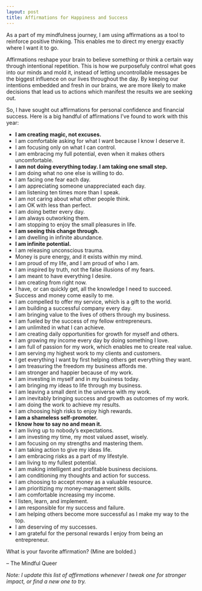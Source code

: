 ```yaml
---
layout: post
title: Affirmations for Happiness and Success
---
```


As a part of my mindfulness journey, I am using affirmations as a tool to reinforce positive thinking. This enables me to direct my energy exactly where I want it to go.

Affirmations reshape your brain to believe something or think a certain way through intentional repetition. This is how we purposefuly control what goes into our minds and mold it, instead of letting uncontrollable messages be the biggest influence on our lives throughout the day. By keeping our intentions embedded and fresh in our brains, we are more likely to make decisions that lead us to actions which manifest the results we are seeking out.

So, I have sought out affirmations for personal confidence and financial success. Here is a big handful of affirmations I’ve found to work with this year:

* **I am creating magic, not excuses.**
* I am comfortable asking for what I want because I know I deserve it.
* I am focusing only on what I can control.
* I am embracing my full potential, even when it makes others uncomfortable.
* **I am not doing everything today. I am taking one small step.**
* I am doing what no one else is willing to do.
* I am facing one fear each day.
* I am appreciating someone unappreciated each day.
* I am listening ten times more than I speak.
* I am not caring about what other people think.
* I am OK with less than perfect.
* I am doing better every day.
* I am always outworking them.
* I am stopping to enjoy the small pleasures in life.
* **I am seeing this change through.**
* I am dwelling in infinite abundance.
* **I am infinite potential.**
* I am releasing unconscious trauma.
* Money is pure energy, and it exists within my mind.
* I am proud of my life, and I am proud of who I am.
* I am inspired by truth, not the false illusions of my fears.
* I am meant to have everything I desire.
* I am creating from right now.
* I have, or can quickly get, all the knowledge I need to succeed.
* Success and money come easily to me.
* I am compelled to offer my service, which is a gift to the world.
* I am building a successful company every day.
* I am bringing value to the lives of others through my business. 
* I am fueled by the success of my fellow entrepreneurs.
* I am unlimited in what I can achieve.
* I am creating daily opportunities for growth for myself and others.
* I am growing my income every day by doing something I love.
* I am full of passion for my work, which enables me to create real value.
* I am serving my highest work to my clients and customers.
* I get everything I want by first helping others get everything they want.
* I am treasuring the freedom my business affords me.
* I am stronger and happier because of my work.
* I am investing in myself and in my business today.
* I am bringing my ideas to life through my business.
* I am leaving a small dent in the universe with my work.
* I am inevitably bringing success and growth as outcomes of my work.
* I am doing the work to achieve my results.
* I am choosing high risks to enjoy high rewards.
* **I am a shameless self-promoter.**
* **I know how to say no and mean it.**
* I am living up to nobody’s expectations.
* I am investing my time, my most valued asset, wisely.
* I am focusing on my strengths and mastering them.
* I am taking action to give my ideas life.
* I am embracing risks as a part of my lifestyle.
* I am living to my fullest potential.
* I am making intelligent and profitable business decisions.
* I am conditioning my thoughts and action for success.
* I am choosing to accept money as a valuable resource.
* I am prioritizing my money-management skills.
* I am comfortable increasing my income.
* I listen, learn, and implement.
* I am responsible for my success and failure. 
* I am helping others become more successful as I make my way to the top.
* I am deserving of my successes.
* I am grateful for the personal rewards I enjoy from being an entrepreneur.

What is your favorite affirmation? (Mine are bolded.)

– The Mindful Queer

_Note: I update this list of affirmations whenever I tweak one for stronger impact, or find a new one to try._

